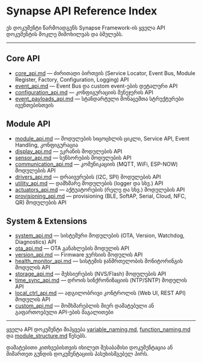 # Synapse API Reference Index

ეს დოკუმენტი წარმოადგენს Synapse Framework-ის ყველა API დოკუმენტის მოკლე მიმოხილვას და ბმულებს.

---

## Core API
- [core_api.md](core_api.md) — ძირითადი ბირთვის (Service Locator, Event Bus, Module Register, Factory, Configuration, Logging) API
- [event_api.md](event_api.md) — Event Bus და custom event-ების დეტალური API
- [configuration_api.md](configuration_api.md) — კონფიგურაციის მენეჯერის API
- [event_payloads_api.md](event_payloads_api.md) — სტანდარტული მონაცემთა სტრუქტურები ივენთებისთვის

## Module API
- [module_api.md](module_api.md) — მოდულების სიცოცხლის ციკლი, Service API, Event Handling, კონფიგურაცია
- [display_api.md](display_api.md) — ეკრანის მოდულების API
- [sensor_api.md](sensor_api.md) — სენსორების მოდულების API
- [communication_api.md](communication_api.md) — კომუნიკაციის (MQTT, WiFi, ESP-NOW) მოდულების API
- [drivers_api.md](drivers_api.md) — დრაივერების (I2C, SPI) მოდულების API
- [utility_api.md](utility_api.md) — დამხმარე მოდულების (logger და სხვ.) API
- [actuators_api.md](actuators_api.md) — აქტუატორების (რელე და სხვ.) მოდულების API
- [provisioning_api.md](provisioning_api.md) — provisioning (BLE, SoftAP, Serial, Cloud, NFC, QR) მოდულების API

## System & Extensions
- [system_api.md](system_api.md) — სისტემური მოდულების (OTA, Version, Watchdog, Diagnostics) API
- [ota_api.md](ota_api.md) — OTA განახლების მოდულის API
- [version_api.md](version_api.md) — Firmware ვერსიის მოდულის API
- [health_monitor_api.md](health_monitor_api.md) — სისტემის ჯანმრთელობის მონიტორინგის მოდულის API
- [storage_api.md](storage_api.md) — მეხსიერების (NVS/Flash) მოდულების API
- [time_sync_api.md](time_sync_api.md) — დროის სინქრონიზაციის (NTP/SNTP) მოდულის API
- [local_ctrl_api.md](local_ctrl_api.md) — ადგილობრივი კონტროლის (Web UI, REST API) მოდულის API
- [custom_api.md](custom_api.md) — მომხმარებლის მიერ დამატებული ან გაფართოებული API-ების მაგალითები

---

ყველა API დოკუმენტი მიჰყვება [variable_naming.md](../convention/variable_naming.md), [function_naming.md](../convention/function_naming.md) და [module_structure.md](../convention/module_structure.md) წესებს.

დამატებითი კითხვებისთვის იხილეთ შესაბამისი დოკუმენტაცია ან მიმართეთ გუნდის დოკუმენტაციის პასუხისმგებელ პირს.

